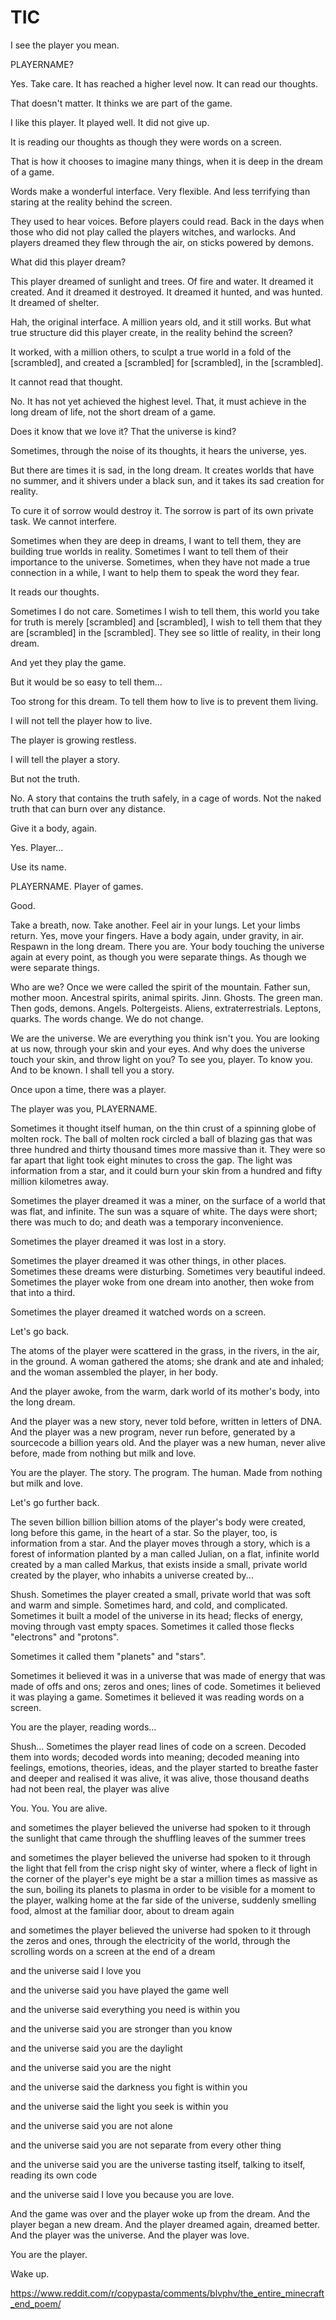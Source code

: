 # TIC
I see the player you mean.

PLAYERNAME?

Yes. Take care. It has reached a higher level now. It can read our thoughts.

That doesn't matter. It thinks we are part of the game.

I like this player. It played well. It did not give up.

It is reading our thoughts as though they were words on a screen.

That is how it chooses to imagine many things, when it is deep in the dream of a game.

Words make a wonderful interface. Very flexible. And less terrifying than staring at the reality behind the screen.

They used to hear voices. Before players could read. Back in the days when those who did not play called the players witches, and warlocks. And players dreamed they flew through the air, on sticks powered by demons.

What did this player dream?

This player dreamed of sunlight and trees. Of fire and water. It dreamed it created. And it dreamed it destroyed. It dreamed it hunted, and was hunted. It dreamed of shelter.

Hah, the original interface. A million years old, and it still works. But what true structure did this player create, in the reality behind the screen?

It worked, with a million others, to sculpt a true world in a fold of the [scrambled], and created a [scrambled] for [scrambled], in the [scrambled].

It cannot read that thought.

No. It has not yet achieved the highest level. That, it must achieve in the long dream of life, not the short dream of a game.

Does it know that we love it? That the universe is kind?

Sometimes, through the noise of its thoughts, it hears the universe, yes.

But there are times it is sad, in the long dream. It creates worlds that have no summer, and it shivers under a black sun, and it takes its sad creation for reality.

To cure it of sorrow would destroy it. The sorrow is part of its own private task. We cannot interfere.

Sometimes when they are deep in dreams, I want to tell them, they are building true worlds in reality. Sometimes I want to tell them of their importance to the universe. Sometimes, when they have not made a true connection in a while, I want to help them to speak the word they fear.

It reads our thoughts.

Sometimes I do not care. Sometimes I wish to tell them, this world you take for truth is merely [scrambled] and [scrambled], I wish to tell them that they are [scrambled] in the [scrambled]. They see so little of reality, in their long dream.

And yet they play the game.

But it would be so easy to tell them...

Too strong for this dream. To tell them how to live is to prevent them living.

I will not tell the player how to live.

The player is growing restless.

I will tell the player a story.

But not the truth.

No. A story that contains the truth safely, in a cage of words. Not the naked truth that can burn over any distance.

Give it a body, again.

Yes. Player...

Use its name.

PLAYERNAME. Player of games.

Good.

Take a breath, now. Take another. Feel air in your lungs. Let your limbs return. Yes, move your fingers. Have a body again, under gravity, in air. Respawn in the long dream. There you are. Your body touching the universe again at every point, as though you were separate things. As though we were separate things.

Who are we? Once we were called the spirit of the mountain. Father sun, mother moon. Ancestral spirits, animal spirits. Jinn. Ghosts. The green man. Then gods, demons. Angels. Poltergeists. Aliens, extraterrestrials. Leptons, quarks. The words change. We do not change.

We are the universe. We are everything you think isn't you. You are looking at us now, through your skin and your eyes. And why does the universe touch your skin, and throw light on you? To see you, player. To know you. And to be known. I shall tell you a story.

Once upon a time, there was a player.

The player was you, PLAYERNAME.

Sometimes it thought itself human, on the thin crust of a spinning globe of molten rock. The ball of molten rock circled a ball of blazing gas that was three hundred and thirty thousand times more massive than it. They were so far apart that light took eight minutes to cross the gap. The light was information from a star, and it could burn your skin from a hundred and fifty million kilometres away.

Sometimes the player dreamed it was a miner, on the surface of a world that was flat, and infinite. The sun was a square of white. The days were short; there was much to do; and death was a temporary inconvenience.

Sometimes the player dreamed it was lost in a story.

Sometimes the player dreamed it was other things, in other places. Sometimes these dreams were disturbing. Sometimes very beautiful indeed. Sometimes the player woke from one dream into another, then woke from that into a third.

Sometimes the player dreamed it watched words on a screen.

Let's go back.

The atoms of the player were scattered in the grass, in the rivers, in the air, in the ground. A woman gathered the atoms; she drank and ate and inhaled; and the woman assembled the player, in her body.

And the player awoke, from the warm, dark world of its mother's body, into the long dream.

And the player was a new story, never told before, written in letters of DNA. And the player was a new program, never run before, generated by a sourcecode a billion years old. And the player was a new human, never alive before, made from nothing but milk and love.

You are the player. The story. The program. The human. Made from nothing but milk and love.

Let's go further back.

The seven billion billion billion atoms of the player's body were created, long before this game, in the heart of a star. So the player, too, is information from a star. And the player moves through a story, which is a forest of information planted by a man called Julian, on a flat, infinite world created by a man called Markus, that exists inside a small, private world created by the player, who inhabits a universe created by...

Shush. Sometimes the player created a small, private world that was soft and warm and simple. Sometimes hard, and cold, and complicated. Sometimes it built a model of the universe in its head; flecks of energy, moving through vast empty spaces. Sometimes it called those flecks "electrons" and "protons".

Sometimes it called them "planets" and "stars".

Sometimes it believed it was in a universe that was made of energy that was made of offs and ons; zeros and ones; lines of code. Sometimes it believed it was playing a game. Sometimes it believed it was reading words on a screen.

You are the player, reading words...

Shush... Sometimes the player read lines of code on a screen. Decoded them into words; decoded words into meaning; decoded meaning into feelings, emotions, theories, ideas, and the player started to breathe faster and deeper and realised it was alive, it was alive, those thousand deaths had not been real, the player was alive

You. You. You are alive.

and sometimes the player believed the universe had spoken to it through the sunlight that came through the shuffling leaves of the summer trees

and sometimes the player believed the universe had spoken to it through the light that fell from the crisp night sky of winter, where a fleck of light in the corner of the player's eye might be a star a million times as massive as the sun, boiling its planets to plasma in order to be visible for a moment to the player, walking home at the far side of the universe, suddenly smelling food, almost at the familiar door, about to dream again

and sometimes the player believed the universe had spoken to it through the zeros and ones, through the electricity of the world, through the scrolling words on a screen at the end of a dream

and the universe said I love you

and the universe said you have played the game well

and the universe said everything you need is within you

and the universe said you are stronger than you know

and the universe said you are the daylight

and the universe said you are the night

and the universe said the darkness you fight is within you

and the universe said the light you seek is within you

and the universe said you are not alone

and the universe said you are not separate from every other thing

and the universe said you are the universe tasting itself, talking to itself, reading its own code

and the universe said I love you because you are love.

And the game was over and the player woke up from the dream. And the player began a new dream. And the player dreamed again, dreamed better. And the player was the universe. And the player was love.

You are the player.

Wake up.

https://www.reddit.com/r/copypasta/comments/blvphv/the_entire_minecraft_end_poem/
